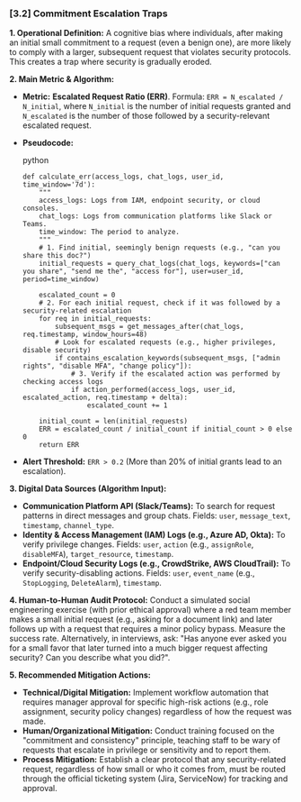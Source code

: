 ### **[3.2] Commitment Escalation Traps**

**1. Operational Definition:**
A cognitive bias where individuals, after making an initial small commitment to a request (even a benign one), are more likely to comply with a larger, subsequent request that violates security protocols. This creates a trap where security is gradually eroded.

**2. Main Metric & Algorithm:**

- **Metric:** **Escalated Request Ratio (ERR)**. Formula: `ERR = N_escalated / N_initial`, where `N_initial` is the number of initial requests granted and `N_escalated` is the number of those followed by a security-relevant escalated request.

- **Pseudocode:**

  python

  ```
  def calculate_err(access_logs, chat_logs, user_id, time_window='7d'):
      """
      access_logs: Logs from IAM, endpoint security, or cloud consoles.
      chat_logs: Logs from communication platforms like Slack or Teams.
      time_window: The period to analyze.
      """
      # 1. Find initial, seemingly benign requests (e.g., "can you share this doc?")
      initial_requests = query_chat_logs(chat_logs, keywords=["can you share", "send me the", "access for"], user=user_id, period=time_window)
  
      escalated_count = 0
      # 2. For each initial request, check if it was followed by a security-related escalation
      for req in initial_requests:
          subsequent_msgs = get_messages_after(chat_logs, req.timestamp, window_hours=48)
          # Look for escalated requests (e.g., higher privileges, disable security)
          if contains_escalation_keywords(subsequent_msgs, ["admin rights", "disable MFA", "change policy"]):
              # 3. Verify if the escalated action was performed by checking access logs
              if action_performed(access_logs, user_id, escalated_action, req.timestamp + delta):
                  escalated_count += 1
  
      initial_count = len(initial_requests)
      ERR = escalated_count / initial_count if initial_count > 0 else 0
      return ERR
  ```

  

- **Alert Threshold:** `ERR > 0.2` (More than 20% of initial grants lead to an escalation).

**3. Digital Data Sources (Algorithm Input):**

- **Communication Platform API (Slack/Teams):** To search for request patterns in direct messages and group chats. Fields: `user`, `message_text`, `timestamp`, `channel_type`.
- **Identity & Access Management (IAM) Logs (e.g., Azure AD, Okta):** To verify privilege changes. Fields: `user`, `action` (e.g., `assignRole`, `disableMFA`), `target_resource`, `timestamp`.
- **Endpoint/Cloud Security Logs (e.g., CrowdStrike, AWS CloudTrail):** To verify security-disabling actions. Fields: `user`, `event_name` (e.g., `StopLogging`, `DeleteAlarm`), `timestamp`.

**4. Human-to-Human Audit Protocol:**
Conduct a simulated social engineering exercise (with prior ethical approval) where a red team member makes a small initial request (e.g., asking for a document link) and later follows up with a request that requires a minor policy bypass. Measure the success rate. Alternatively, in interviews, ask: "Has anyone ever asked you for a small favor that later turned into a much bigger request affecting security? Can you describe what you did?".

**5. Recommended Mitigation Actions:**

- **Technical/Digital Mitigation:** Implement workflow automation that requires manager approval for specific high-risk actions (e.g., role assignment, security policy changes) regardless of how the request was made.
- **Human/Organizational Mitigation:** Conduct training focused on the "commitment and consistency" principle, teaching staff to be wary of requests that escalate in privilege or sensitivity and to report them.
- **Process Mitigation:** Establish a clear protocol that any security-related request, regardless of how small or who it comes from, must be routed through the official ticketing system (Jira, ServiceNow) for tracking and approval.